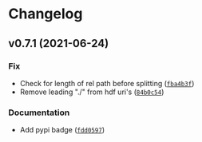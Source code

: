 # Changelog

<!--next-version-placeholder-->

## v0.7.1 (2021-06-24)
### Fix
* Check for length of rel path before splitting ([`fba4b3f`](https://github.com/virtualcell/vcell_cli_utils/commit/fba4b3f01353dbdf68f8022b9b73e6f361f2bb3a))
* Remove leading "./" from hdf uri's ([`84b0c54`](https://github.com/virtualcell/vcell_cli_utils/commit/84b0c54c762931203dfa6a8d07a5395a03014d68))

### Documentation
* Add pypi badge ([`fdd0597`](https://github.com/virtualcell/vcell_cli_utils/commit/fdd05976f35cfe103bae9d6b44c6dce1f2ece1de))
